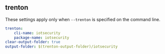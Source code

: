 
## trenton

These settings apply only when `--trenton` is specified on the command line.

``` yaml $(trenton)
trenton:
    cli-name: iotsecurity
    package-name: iotsecurity
clear-output-folder: true
output-folder: $(trenton-output-folder)/iotsecurity
```
